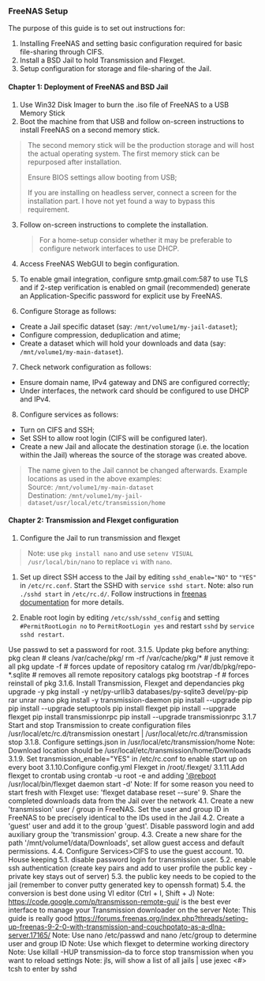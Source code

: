 ### FreeNAS Setup ###

The purpose of this guide is to set out instructions for:
1.  Installing FreeNAS and setting basic configuration required for
    basic file-sharing through CIFS.
2.  Install a BSD Jail to hold Transmission and Flexget.
3.  Setup configuration for storage and file-sharing of the Jail.

#### Chapter 1: Deployment of FreeNAS and BSD Jail ####

1.  Use Win32 Disk Imager to burn the .iso file of FreeNAS to a USB
    Memory Stick
2.  Boot the machine from that USB and follow on-screen instructions to
    install FreeNAS on a second memory stick.
>The second memory stick will be the production storage and will host the actual operating system. The first memory stick can be repurposed after installation.
>
>Ensure BIOS settings allow booting from USB;
>
>If you are installing on headless server, connect a screen for the installation part. I hove not yet found a way to bypass this requirement.

3.  Follow on-screen instructions to complete the installation.

    > For a home-setup consider whether it may be preferable to configure network interfaces to use DHCP.

4.  Access FreeNAS WebGUI to begin configuration.
5.  To enable gmail integration, configure smtp.gmail.com:587 to use TLS
    and if 2-step verification is enabled on gmail (recommended)
    generate an Application-Specific password for explicit use
    by FreeNAS.
6.  Configure Storage as follows:
  * Create a Jail specific dataset (say: ``/mnt/volume1/my-jail-dataset``);
  * Configure compression, deduplication and atime;
  * Create a dataset which will hold your downloads and data (say: ``/mnt/volume1/my-main-dataset``).

7. Check network configuration as follows:
 * Ensure domain name, IPv4 gateway and DNS are configured correctly;
 * Under interfaces, the network card should be configured to use DHCP and IPv4.

8. Configure services as follows:  
 * Turn on CIFS and SSH;
 * Set SSH to allow root login (CIFS will be configured later).
 * Create a new Jail and allocate the destination storage (i.e. the location within the Jail) whereas the source of the storage was created above.
 > The name given to the Jail cannot be changed afterwards.
 > Example locations as used in the above examples:  
 > Source: ``/mnt/volume1/my-main-dataset``  
 > Destination: ``/mnt/volume1/my-jail-dataset/usr/local/etc/transmission/home``

#### Chapter 2: Transmission and Flexget configuration ####

1.  Configure the Jail to run transmission and flexget
>Note: use ``pkg install nano`` and use ``setenv VISUAL /usr/local/bin/nano`` to replace ``vi`` with ``nano``.  

  1. Set up direct SSH access to the Jail by editing ``sshd_enable="NO"`` to ``"YES"`` in ``/etc/rc.conf``. Start the SSHD with ``service sshd start``. Note: also run ``./sshd start`` in ``/etc/rc.d/``. Follow instructions in [freenas documentation](http://doc.freenas.org/9.3/freenas_jails.html#accessing-a-jail-using-ssh "instructions to accessing-a-jail-using-ssh") for more details.

  2. Enable root login by editing ``/etc/ssh/sshd_config`` and setting ``#PermitRootLogin no`` to ``PermitRootLogin yes`` and restart ``sshd`` by ``service sshd restart``.

  Use passwd to set a password for root. 3.1.5. Update
    pkg before anything: pkg clean \# cleans /var/cache/pkg/ rm -rf
    /var/cache/pkg/\* \# just remove it all pkg update -f \# forces
    update of repository catalog rm /var/db/pkg/repo-\*.sqlite \#
    removes all remote repository catalogs pkg bootstrap -f \# forces
    reinstall of pkg 3.1.6. Install Transmission, Flexget and
    dependancies pkg upgrade -y pkg install -y net/py-urllib3
    databases/py-sqlite3 devel/py-pip rar unrar nano pkg install -y
    transmission-daemon pip install --upgrade pip pip install --upgrade
    setuptools pip install flexget pip install --upgrade flexget pip
    install transmissionrpc pip install --upgrade transmissionrpc 3.1.7
    Start and stop Transmission to create configuration files
    /usr/local/etc/rc.d/transmission onestart |
    /usr/local/etc/rc.d/transmission stop 3.1.8. Configure settings.json
    in /usr/local/etc/transmission/home Note: Download location should
    be /usr/local/etc/transmission/home/Downloads 3.1.9. Set
    transmission\_enable="YES" in /etc/rc.conf to enable start up on
    every boot 3.1.10.Configure config.yml Flexget in /root/.flexget/
    3.1.11.Add flexget to crontab using crontab -u root -e and adding
    <'@reboot> /usr/local/bin/flexget daemon start -d' Note: If for some
    reason you need to start fresh with Flexget use: 'flexget database
    reset --sure'
9.  Share the completed downloads data from the Jail over the
    network 4.1. Create a new 'transmission' user / group in FreeNAS.
    Set the user and group ID in FreeNAS to be precisely identical to
    the IDs used in the Jail 4.2. Create a 'guest' user and add it to
    the group 'guest'. Disable password login and add auxiliary group
    the 'transmission' group. 4.3. Create a new share for the path
    '/mnt/volume1/data/Downloads', set allow guest access and default
    permissions. 4.4. Configure Services&gt;CIFS to use the
    guest account.
10. House keeping 5.1. disable password login for transmission
    user. 5.2. enable ssh authentication (create key pairs and add to
    user profile the public key - private key stays out of server) 5.3.
    the public key needs to be copied to the jail (remember to conver
    putty generated key to openssh format) 5.4. the conversion is best
    done using VI editor (Ctrl + I, Shift + J) Note:
    <https://code.google.com/p/transmisson-remote-gui/> is the best ever
    interface to manage your Transmission downloader on the server Note:
    This guide is really good
    <https://forums.freenas.org/index.php?threads/seting-up-freenas-9-2-0-with-transmission-and-couchpotato-as-a-dlna-server.17165/>
    Note: Use nano /etc/passwd and nano /etc/group to determine user and
    group ID Note: Use which flexget to determine working directory
    Note: Use killall -HUP transmission-da to force stop transmission
    when you want to reload settings Note: jls, will show a list of all
    jails | use jexec &lt;\#&gt; tcsh to enter by sshd
